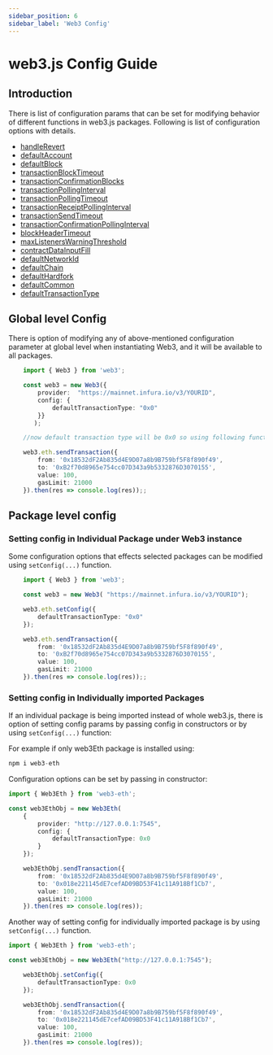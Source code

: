 ```yaml
---
sidebar_position: 6
sidebar_label: 'Web3 Config'
---
```


# web3.js Config Guide

## Introduction

There is list of configuration params that can be set for modifying behavior of different functions in web3.js packages. Following is list of configuration options with details. 

- [handleRevert]( /api/web3-core/class/Web3Config#handleRevert) 
- [defaultAccount](/api/web3-core/class/Web3Config#defaultAccount)
- [defaultBlock](/api/web3-core/class/Web3Config#defaultBlock) 
- [transactionBlockTimeout](/api/web3-core/class/Web3Config#transactionBlockTimeout)  
- [transactionConfirmationBlocks](/api/web3-core/class/Web3Config#transactionConfirmationBlocks)  
- [transactionPollingInterval](/api/web3-core/class/Web3Config#transactionPollingInterval)  
- [transactionPollingTimeout](/api/web3-core/class/Web3Config#transactionPollingTimeout)  
- [transactionReceiptPollingInterval](/api/web3-core/class/Web3Config#transactionReceiptPollingInterval)  
- [transactionSendTimeout](/api/web3-core/class/Web3Config#transactionSendTimeout)  
- [transactionConfirmationPollingInterval](/api/web3-core/class/Web3Config#transactionConfirmationPollingInterval)  
- [blockHeaderTimeout](/api/web3-core/class/Web3Config#blockHeaderTimeout)
- [maxListenersWarningThreshold](/api/web3-core/class/Web3Config#maxListenersWarningThreshold)  
- [contractDataInputFill](/api/web3-core/class/Web3Config#contractDataInputFill)
- [defaultNetworkId](/api/web3-core/class/Web3Config#defaultNetworkId)  
- [defaultChain](/api/web3-core/class/Web3Config#defaultChain)  
- [defaultHardfork](/api/web3-core/class/Web3Config#defaultHardfork)  
- [defaultCommon](/api/web3-core/class/Web3Config#defaultCommon)  
- [defaultTransactionType](/api/web3-core/class/Web3Config#defaultTransactionType)  

## Global level Config

There is option of modifying any of above-mentioned configuration parameter at global level when instantiating Web3, and it will be available to all packages. 

``` ts
    import { Web3 } from 'web3';

    const web3 = new Web3({
        provider:  "https://mainnet.infura.io/v3/YOURID",
        config: {
            defaultTransactionType: "0x0"
        }}
       );

    //now default transaction type will be 0x0 so using following function in eth will send type 0x0 transaction

    web3.eth.sendTransaction({
        from: '0x18532dF2Ab835d4E9D07a8b9B759bf5F8f890f49',
        to: '0xB2f70d8965e754cc07D343a9b5332876D3070155',
        value: 100,
        gasLimit: 21000
    }).then(res => console.log(res));;


```

## Package level config

### Setting config in Individual Package under Web3 instance
Some configuration options that effects selected packages can be modified using `setConfig(...)` function.

``` ts
    import { Web3 } from 'web3';

    const web3 = new Web3( "https://mainnet.infura.io/v3/YOURID");

    web3.eth.setConfig({
        defaultTransactionType: "0x0"
    });

    web3.eth.sendTransaction({
        from: '0x18532dF2Ab835d4E9D07a8b9B759bf5F8f890f49',
        to: '0xB2f70d8965e754cc07D343a9b5332876D3070155',
        value: 100,
        gasLimit: 21000
    }).then(res => console.log(res));;

```

### Setting config in Individually imported Packages

If an individual package is being imported instead of whole web3.js, there is option of setting config params by passing config in constructors or by using `setConfig(...)` function:

For example if only web3Eth package is installed using:

``` ts
npm i web3-eth
```

Configuration options can be set by passing in constructor:

``` ts
import { Web3Eth } from 'web3-eth';

const web3EthObj = new Web3Eth(
    {
        provider: "http://127.0.0.1:7545",
        config: {
            defaultTransactionType: 0x0
        }
    });

    web3EthObj.sendTransaction({
        from: '0x18532dF2Ab835d4E9D07a8b9B759bf5F8f890f49',
        to: '0x018e221145dE7cefAD09BD53F41c11A918Bf1Cb7',
        value: 100,
        gasLimit: 21000
    }).then(res => console.log(res));

```

Another way of setting config for individually imported package is by using `setConfig(...)` function.

``` ts
import { Web3Eth } from 'web3-eth';

const web3EthObj = new Web3Eth("http://127.0.0.1:7545");

    web3EthObj.setConfig({
        defaultTransactionType: 0x0
    });

    web3EthObj.sendTransaction({
        from: '0x18532dF2Ab835d4E9D07a8b9B759bf5F8f890f49',
        to: '0x018e221145dE7cefAD09BD53F41c11A918Bf1Cb7',
        value: 100,
        gasLimit: 21000
    }).then(res => console.log(res));

```
